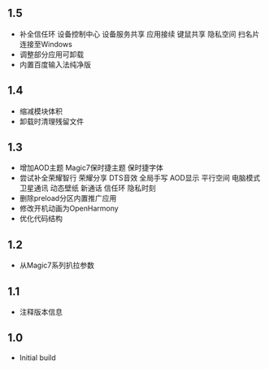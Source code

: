 ## 1.5

- 补全信任环 设备控制中心 设备服务共享 应用接续 键鼠共享 隐私空间 扫名片 连接至Windows
- 调整部分应用可卸载
- 内置百度输入法纯净版

## 1.4

- 缩减模块体积
- 卸载时清理残留文件

## 1.3

- 增加AOD主题 Magic7保时捷主题 保时捷字体
- 尝试补全荣耀智行 荣耀分享 DTS音效 全局手写 AOD显示 平行空间 电脑模式 卫星通讯 动态壁纸 新通话 信任环 隐私时刻
- 删除preload分区内置推广应用
- 修改开机动画为OpenHarmony
- 优化代码结构

## 1.2

- 从Magic7系列扒拉参数

## 1.1

- 注释版本信息

## 1.0

- Initial build